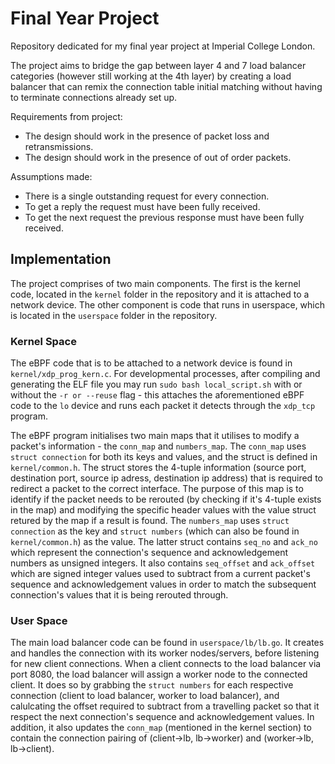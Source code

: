 # Final Year Project
Repository dedicated for my final year project at Imperial College London. 

The project aims to bridge the gap between layer 4 and 7 load balancer categories (however still working at the 4th layer) by creating a load balancer that can remix the connection table initial matching without having to terminate connections already set up.

Requirements from project:
- The design should work in the presence of packet loss and retransmissions.
- The design should work in the presence of out of order packets.

Assumptions made:
- There is a single outstanding request for every connection.
- To get a reply the request must have been fully received.
- To get the next request the previous response must have been fully received.

## Implementation
The project comprises of two main components. The first is the kernel code, located in the `kernel` folder in the repository and it is attached to a network device. The other component is code that runs in userspace, which is located in the `userspace` folder in the repository.

### Kernel Space
The eBPF code that is to be attached to a network device is found in `kernel/xdp_prog_kern.c`. For developmental processes, after compiling and generating the ELF file you may run `sudo bash local_script.sh` with or without the `-r or --reuse` flag - this attaches the aforementioned eBPF code to the `lo` device and runs each packet it detects through the `xdp_tcp` program.

The eBPF program initialises two main maps that it utilises to modify a packet's information - the `conn_map` and `numbers_map`. The `conn_map` uses `struct connection` for both its keys and values, and the struct is defined in `kernel/common.h`. The struct stores the 4-tuple information (source port, destination port, source ip adress, destination ip address) that is required to redirect a packet to the correct interface. The purpose of this map is to identify if the packet needs to be rerouted (by checking if it's 4-tuple exists in the map) and modifying the specific header values with the value struct retured by the map if a result is found. The `numbers_map` uses `struct connection` as the key and `struct numbers` (which can also be found in `kernel/common.h`) as the value. The latter struct contains `seq_no` and `ack_no` which represent the connection's sequence and acknowledgement numbers as unsigned integers. It also contains `seq_offset` and `ack_offset` which are signed integer values used to subtract from a current packet's sequence and acknowledgement values in order to match the subsequent connection's values that it is being rerouted through.

### User Space
The main load balancer code can be found in `userspace/lb/lb.go`. It creates and handles the connection with its worker nodes/servers, before listening for new client connections. When a client connects to the load balancer via port 8080, the load balancer will assign a worker node to the connected client. It does so by grabbing the `struct numbers` for each respective connection (client to load balancer, worker to load balancer), and calulcating the offset required to subtract from a travelling packet so that it respect the next connection's sequence and acknowledgement values. In addition, it also updates the `conn_map` (mentioned in the kernel section) to contain the connection pairing of (client->lb, lb->worker) and (worker->lb, lb->client).
